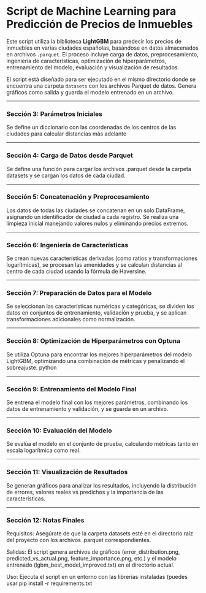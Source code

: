 # Script de Machine Learning para Predicción de Precios de Inmuebles

Este script utiliza la biblioteca **LightGBM** para predecir los precios de inmuebles en varias ciudades españolas, basándose en datos almacenados en archivos `.parquet`. El proceso incluye carga de datos, preprocesamiento, ingeniería de características, optimización de hiperparámetros, entrenamiento del modelo, evaluación y visualización de resultados.

El script está diseñado para ser ejecutado en el mismo directorio donde se encuentra una carpeta `datasets` con los archivos Parquet de datos. Genera gráficos como salida y guarda el modelo entrenado en un archivo.

---


### Sección 3: Parámetros Iniciales

Se define un diccionario con las coordenadas de los centros de las ciudades para calcular distancias más adelante



---

### Sección 4: Carga de Datos desde Parquet

Se define una función para cargar los archivos .parquet desde la carpeta datasets y se cargan los datos de cada ciudad.


---

### Sección 5: Concatenación y Preprocesamiento
Los datos de todas las ciudades se concatenan en un solo DataFrame, asignando un identificador de ciudad a cada registro. Se realiza una limpieza inicial manejando valores nulos y eliminando precios extremos.


---

### Sección 6: Ingeniería de Características
Se crean nuevas características derivadas (como ratios y transformaciones logarítmicas), se procesan las amenidades y se calculan distancias al centro de cada ciudad usando la fórmula de Haversine.


---

### Sección 7: Preparación de Datos para el Modelo
Se seleccionan las características numéricas y categóricas, se dividen los datos en conjuntos de entrenamiento, validación y prueba, y se aplican transformaciones adicionales como normalización.



---

### Sección 8: Optimización de Hiperparámetros con Optuna
Se utiliza Optuna para encontrar los mejores hiperparámetros del modelo LightGBM, optimizando una combinación de métricas y penalizando el sobreajuste.
python


---

### Sección 9: Entrenamiento del Modelo Final
Se entrena el modelo final con los mejores parámetros, combinando los datos de entrenamiento y validación, y se guarda en un archivo.


---

### Sección 10: Evaluación del Modelo
Se evalúa el modelo en el conjunto de prueba, calculando métricas tanto en escala logarítmica como real.


---

### Sección 11: Visualización de Resultados
Se generan gráficos para analizar los resultados, incluyendo la distribución de errores, valores reales vs predichos y la importancia de las características.


---

### Sección 12: Notas Finales
Requisitos: Asegúrate de que la carpeta datasets esté en el directorio raíz del proyecto con los archivos .parquet correspondientes.

Salidas: El script genera archivos de gráficos (error_distribution.png, predicted_vs_actual.png, feature_importance.png, etc.) y el modelo entrenado (lgbm_best_model_improved.txt) en el directorio actual.

Uso: Ejecuta el script en un entorno con las librerías instaladas (puedes usar pip install -r requirements.txt



